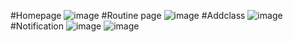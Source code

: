 #Homepage
![image](https://github.com/user-attachments/assets/b85e322e-24fb-4ee0-94ab-8be0e9f4b71b)
#Routine page
![image](https://github.com/user-attachments/assets/12fe7b2b-e7f0-4eb7-ad79-c5c9e8414522)
#Addclass
![image](https://github.com/user-attachments/assets/61570158-5882-4c06-9a9c-a403f0748d51)
#Notification
![image](https://github.com/user-attachments/assets/799cce3d-0e65-44f5-848c-da1b69339f58)
![image](https://github.com/user-attachments/assets/d96642dd-7220-4cbe-914d-6a35efb98c02)
